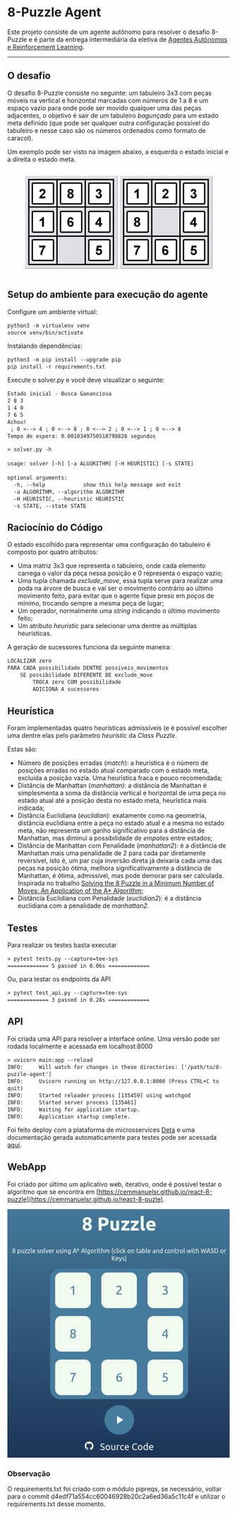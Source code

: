 # 8-Puzzle Agent

Este projeto consiste de um agente autônomo para resolver o desafio 8-Puzzle e é parte da entrega intermediária da eletiva de [Agentes Autônomos e Reinforcement Learning](http://fbarth.net.br/agents/).

---

## O desafio

O desafio 8-Puzzle consiste no seguinte: um tabuleiro 3x3 com peças móveis na vertical e horizontal marcadas com números de 1 a 8 e um espaço vazio para onde pode ser movido qualquer uma das peças adjacentes, o objetivo é sair de um tabuleiro *bagunçado* para um estado meta definido (que pode ser qualquer outra configuração possível do tabuleiro e nesse caso são os números ordenados como formato de caracol).

Um exemplo pode ser visto na imagem abaixo, a esquerda o estado inicial e a direita o estado meta.

<div style="display : flex; justify-content: space-around;">

![Exemplo de Estado](src/img/exemplo-estado.png)
![Estado Meta](src/img/estado-meta.jpg)

</div>


## Setup do ambiente para execução do agente

Configure um ambiente virtual:

```
python3 -m virtualenv venv
source venv/bin/activate
```

Instalando dependências:

```
python3 -m pip install --upgrade pip
pip install -r requirements.txt
```

Execute o solver.py e você deve visualizar o seguinte:

```
Estado inicial - Busca Gananciosa
2 8 3
1 4 0
7 6 5
Achou!
 ; 0 <--> 4 ; 0 <--> 8 ; 0 <--> 2 ; 0 <--> 1 ; 0 <--> 8
Tempo de espera: 0.0010349750518798828 segundos
```

```
> solver.py -h

usage: solver [-h] [-a ALGORITHM] [-H HEURISTIC] [-s STATE]

optional arguments:
  -h, --help            show this help message and exit
  -a ALGORITHM, --algorithm ALGORITHM
  -H HEURISTIC, --heuristic HEURISTIC
  -s STATE, --state STATE
```

## Raciocínio do Código

O estado escolhido para representar uma configuração do tabuleiro é composto por quatro atributos:

-   Uma matriz 3x3 que representa o tabuleiro, onde cada elemento carrega o valor da peça nessa posição e 0 representa o espaço vazio;
-   Uma tupla chamada *exclude_move*, essa tupla serve para realizar uma poda na árvore de busca e vai ser o movimento contrário ao último movimento feito, para evitar que o agente fique preso em *poços* de mínimo, trocando sempre a mesma peça de lugar;
-   Um operador, normalmente uma *string* indicando o último movimento feito;
-   Um atributo *heuristic* para selecionar uma dentre as múltiplas heurísticas.

A geração de sucessores funciona da seguinte maneira:

```
LOCALIZAR zero
PARA CADA possibilidade DENTRE possiveis_movimentos
    SE possibilidade DIFERENTE DE exclude_move
        TROCA zero COM possibilidade
        ADICIONA A sucessores
```

## Heurística

Foram implementadas quatro heurísticas admissíveis (e é possível escolher uma dentre elas pelo parâmetro *heuristic* da *Class Puzzle*.

Estas são:

- Número de posições erradas (*match*): a heurística é o número de posições erradas no estado atual comparado com o estado meta, excluída a posição vazia. Uma heurística fraca e pouco recomendada;
- Distância de Manhattan (*manhattan*): a distância de Manhattan é simplesmenta a soma da distância vertical e horizontal de uma peça no estado atual até a posição desta no estado meta, heurística mais indicada;
- Distância Euclidiana (*euclidian*): exatamente como na geometria, distância euclidiana entre a peça no estado atual e a mesma no estado meta, não representa um ganho significativo para a distância de Manhattan, mas diminui a possibilidade de *empates* entre estados;
- Distância de Manhattan com Penalidade (*manhattan2*): é a distância de Manhattan mais uma penalidade de 2 para cada par diretamente reversível, isto é, um par cuja inversão direta já deixaria cada uma das peças na posição ótima, melhora significativamente a distância de Manhattan, é ótima, admissível, mas pode demorar para ser calculada. Inspirada no trabalho [Solving the 8 Puzzle in a Minimum Number of Moves: An Application of the A* Algorithm](https://web.mit.edu/6.034/wwwbob/EightPuzzle.pdf);
- Distância Euclidiana com Penalidade (*euclidian2*): é a distância euclidiana com a penalidade de *manhattan2*.

## Testes

Para realizar os testes basta executar

```
> pytest tests.py --capture=tee-sys
============= 5 passed in 0.06s =============
```

Ou, para testar os endpoints da API

```
> pytest test_api.py --capture=tee-sys
============= 3 passed in 0.28s =============
```

## API

Foi criada uma API para resolver a interface online. Uma versão pode ser rodada localmente e acessada em localhost:8000

```
> uvicorn main:app --reload
INFO:     Will watch for changes in these directories: ['/path/to/8-puzzle-agent']
INFO:     Uvicorn running on http://127.0.0.1:8000 (Press CTRL+C to quit)
INFO:     Started reloader process [135459] using watchgod
INFO:     Started server process [135461]
INFO:     Waiting for application startup.
INFO:     Application startup complete.
```

Foi feito deploy com a plataforma de microsservices [Deta](https://www.deta.sh/) e uma documentação gerada automaticamente para testes pode ser acessada [aqui](https://cthl98.deta.dev/docs).

## WebApp

Foi criado por último um aplicativo web, iterativo, onde é possível testar o algoritmo que se encontra em [https://cemmanuelsr.github.io/react-8-puzzle](https://cemmanuelsr.github.io/react-8-puzle).

![WebApp](src/img/webapp.png)

### Observação

O requirements.txt foi criado com o módulo pipreqs, se necessário, voltar para o commit d4edf71a554cc60046928b20c2a6ed36a5c11c4f e utilizar o requirements.txt desse momento.
